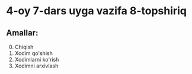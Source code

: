 <!-- README.md -->

# 4-oy 7-dars uyga vazifa 8-topshiriq

## Amallar:
0. Chiqish
1. Xodim qo'shish
2. Xodimlarni ko'rish
3. Xodimni arxivlash